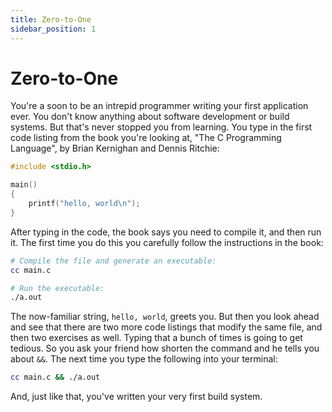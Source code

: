 ```yaml
---
title: Zero-to-One
sidebar_position: 1
---
```


# Zero-to-One

You're a soon to be an intrepid programmer writing your first application ever. You don't know anything about software development or build systems. But that's never stopped you from learning. You type in the first code listing from the book you're looking at, "The C Programming Language", by Brian Kernighan and Dennis Ritchie:

```c title="main.c"
#include <stdio.h>

main()
{
    printf("hello, world\n");
}
```

After typing in the code, the book says you need to compile it, and then run it. The first time you do this you carefully follow the instructions in the book:

```sh
# Compile the file and generate an executable:
cc main.c

# Run the executable:
./a.out
```

The now-familiar string, `hello, world`, greets you. But then you look ahead and see that there are two more code listings that modify the same file, and then two exercises as well. Typing that a bunch of times is going to get tedious. So you ask your friend how shorten the command and he tells you about `&&`. The next time you type the following into your terminal:

```sh
cc main.c && ./a.out
```

And, just like that, you've written your very first build system.